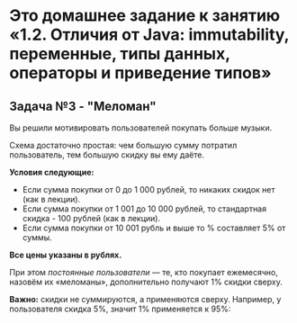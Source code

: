 # Это домашнее задание к занятию «1.2. Отличия от Java: immutability, переменные, типы данных, операторы и приведение типов»
## Задача №3 - "Меломан"

Вы решили мотивировать пользователей покупать больше музыки.

Схема достаточно простая: чем большую сумму потратил пользователь, тем большую скидку вы ему даёте.

**Условия следующие:**

- Если сумма покупки от 0 до 1 000 рублей, то никаких скидок нет (как в лекции).
- Если сумма покупки от 1 001 до 10 000 рублей, то стандартная скидка - 100 рублей (как в лекции).
- Если сумма покупки от 10 001 рубль и выше то % составляет 5% от суммы.

**Все цены указаны в рублях.**

При этом *постоянные пользователи* — те, кто покупает ежемесячно, назовём их «меломаны», дополнительно получают 1% скидки сверху.

**Важно:** скидки не суммируются, а применяются сверху. Например, у пользователя скидка 5%, значит 1% применяется к 95%: